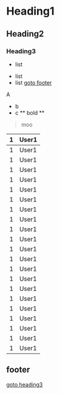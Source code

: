 # Heading1
## Heading2
### Heading3


- list
* list
* list
[goto footer](#footer)



A
- b
 - c
** bold **
> moo




|1|User1|
|---------|---|
|1|User1|  
|1|User1|  
|1|User1|  
|1|User1|  
|1|User1|  
|1|User1|  
|1|User1|  
|1|User1|  
|1|User1|  
|1|User1|  
|1|User1|  
|1|User1|  
|1|User1|  
|1|User1|  
|1|User1|  
|1|User1|  
|1|User1|  
|1|User1|  
|1|User1|  
|1|User1|  
|1|User1|  
































































## footer

[goto heading3](#heading3)
